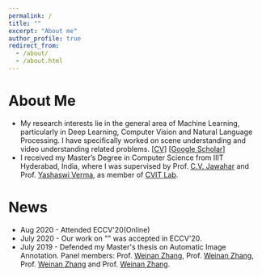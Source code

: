 ```yaml
---
permalink: /
title: ""
excerpt: "About me"
author_profile: true
redirect_from: 
  - /about/
  - /about.html
---
```


# About Me
* My research interests lie in the general area of Machine Learning, particularly in Deep Learning, Computer Vision and Natural Language Processing. I have specifically worked on scene understanding and video understanding related problems. [[CV](https://ayushidutta.github.io/files/Ayushi_Dutta_CV.pdf)] [[Google Scholar](https://scholar.google.com/citations?user=Y_ANudsAAAAJ&hl=en)]
* I received my Master’s Degree in Computer Science from IIIT Hyderabad, India, where I was supervised by Prof. [C.V. Jawahar](https://scholar.google.com/citations?user=U9dH-DoAAAAJ&hl=en) and Prof. [Yashaswi Verma](https://scholar.google.co.in/citations?user=xVdj0xUAAAAJ&hl=en), as member of [CVIT Lab](https://cvit.iiit.ac.in).

# News
* Aug 2020 - Attended ECCV'20(Online)
* July 2020 - Our work on "" was accepted in ECCV'20.
* July 2019 - Defended my Master's thesis on Automatic Image Annotation. Panel members: Prof. [Weinan Zhang](http://wnzhang.net/), Prof. [Weinan Zhang](http://wnzhang.net/), Prof. [Weinan Zhang](http://wnzhang.net/) and Prof. [Weinan Zhang](http://wnzhang.net/).
